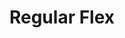 ---
ee_id: '126'
site: '1'
type: '2'
url: 2011-119-regular-flex
title: Regular Flex
year: '2011'
display_year: '2011'
medium: Cobra Golf S3 Max Iron Set and Golf Clips
dims: 30.3 x 22 x 39.4 in
pitch: 'A couple of golf clubs placed in a row. '
ps: ''
live_url: ''
related: ''
youtube: ''
related_code: ''
imgs: regular-flex-2011-119-full-database-ka_1.jpg
subheading: ''
download: ''
add_credit: ''
commission: ''
layout: things-i-made
---